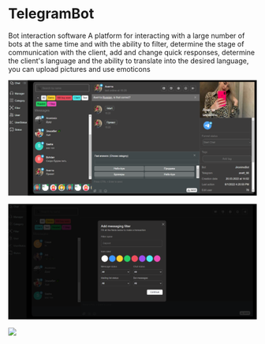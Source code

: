 # TelegramBot
Bot interaction software
A platform for interacting with a large number of bots at the same time and with the ability to filter, determine the stage of communication with the client, add and change quick responses, determine the client's language and the ability to translate into the desired language, you can upload pictures and use emoticons

![](https://github.com/KateYesipov/TelegramBot/blob/master/about/Screenshot_10png.png)


![](https://github.com/KateYesipov/TelegramBot/blob/master/about/Screenshot_11.png)


![](https://github.com/KateYesipov/Jironimo/blob/master/about/Screenshot_10.png)




